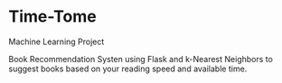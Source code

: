 # Time-Tome
Machine Learning Project

Book Recommendation Systen using Flask and k-Nearest Neighbors to suggest books based on your reading speed and available time.

